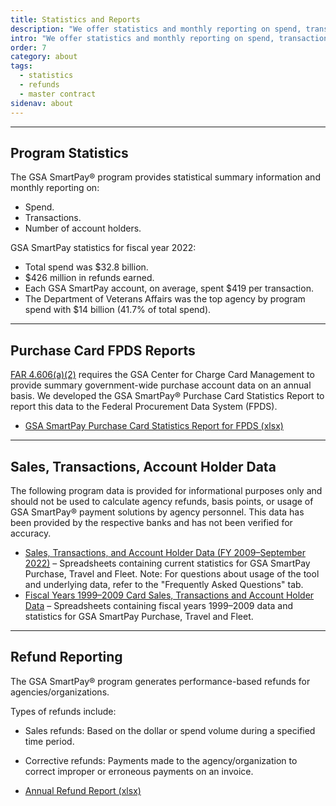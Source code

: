 ```yaml
---
title: Statistics and Reports
description: "We offer statistics and monthly reporting on spend, transactions, and the number of account holders."
intro: "We offer statistics and monthly reporting on spend, transactions, and the number of account holders."
order: 7
category: about
tags:
  - statistics
  - refunds
  - master contract
sidenav: about
---
```


---

## Program Statistics

The GSA SmartPay® program provides statistical summary information and monthly reporting on:

- Spend.
- Transactions.
- Number of account holders.

GSA SmartPay statistics for fiscal year 2022:

- Total spend was $32.8 billion.
- $426 million in refunds earned.
- Each GSA SmartPay account, on average, spent $419 per transaction.
- The Department of Veterans Affairs was the top agency by program spend with $14 billion (41.7% of total spend).

---
## Purchase Card FPDS Reports

[FAR 4.606(a)(2)](https://www.ecfr.gov/current/title-48/chapter-1/subchapter-A/part-4/subpart-4.6/section-4.606) requires the GSA Center for Charge Card Management to provide summary government-wide purchase account data on an annual basis. We developed the GSA SmartPay® Purchase Card Statistics Report to report this data to the Federal Procurement Data System (FPDS).

- [GSA SmartPay Purchase Card Statistics Report for FPDS (xlsx)](/files/purchase-report.xlsx)

---
## Sales, Transactions, Account Holder Data

The following program data is provided for informational purposes only and should not be used to calculate agency refunds, basis points, or usage of GSA SmartPay® payment solutions by agency personnel. This data has been provided by the respective banks and has not been verified for accuracy.

- [Sales, Transactions, and Account Holder Data (FY 2009–September 2022)](/files/stats-tool.xlsx) – Spreadsheets containing current statistics for GSA SmartPay Purchase, Travel and Fleet.  Note: For questions about usage of the tool and underlying data, refer to the "Frequently Asked Questions" tab.
- [Fiscal Years 1999–2009 Card Sales, Transactions and Account Holder Data](/files/fy99-09-card-sales-transactions-cardholder-data.xls) – Spreadsheets containing fiscal years 1999–2009 data and statistics for GSA SmartPay Purchase, Travel and Fleet.

---



## Refund Reporting

The GSA SmartPay® program generates performance-based refunds for agencies/organizations.

Types of refunds include:

- Sales refunds: Based on the dollar or spend volume during a specified time period.
- Corrective refunds: Payments made to the agency/organization to correct improper or erroneous payments on an invoice.

- [Annual Refund Report (xlsx)](/files/refund-report.xlsx)
